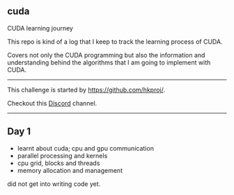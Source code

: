 ## cuda
CUDA learning journey

This repo is kind of a log that I keep to track the learning process of CUDA. 

Covers not only the CUDA programming but also the information and understanding behind the algorithms that I am going to implement with CUDA.
***
This challenge is started by https://github.com/hkproj/.

Checkout this [Discord](https://discord.gg/Wyx3FVtY) channel.
***
## Day 1
- learnt about cuda; cpu and gpu communication
- parallel processing and kernels
- cpu grid, blocks and threads
- memory allocation and management

did not get into writing code yet.